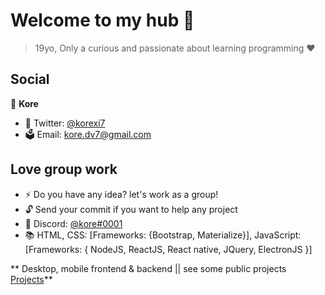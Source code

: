 <h1 align="left">Welcome to my hub 👋</h1>

> 19yo,
> Only a curious and passionate about learning programming ❤

## Social

👤 **Kore**

 
* 🚀 Twitter: [@korexi7](https://twitter.com/korexi7) 
* 🗳 Email: kore.dv7@gmail.com

## Love group work

* ⚡ Do you have any idea? let's work as a group!
* 🔓 Send your commit if you want to help any project
* 🌌 Discord: [@kore#0001](https://discord.gg/cBNcWvf)
* 📚 HTML, CSS: [Frameworks: {Bootstrap, Materialize}], JavaScript: [Frameworks: { NodeJS, ReactJS, React native, JQuery, ElectronJS }]

** Desktop, mobile frontend & backend || see some public projects [Projects](https://github.com/korex71?tab=repositories)**
